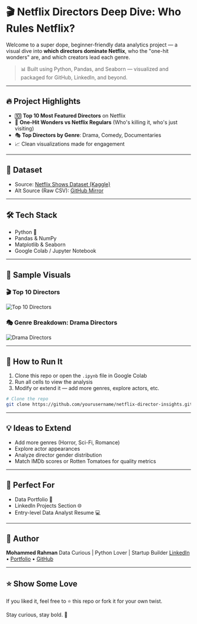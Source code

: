 # 🎬 Netflix Directors Deep Dive: Who Rules Netflix?

Welcome to a super dope, beginner-friendly data analytics project — a visual dive into **which directors dominate Netflix**, who the "one-hit wonders" are, and which creators lead each genre.

> 📊 Built using Python, Pandas, and Seaborn — visualized and packaged for GitHub, LinkedIn, and beyond.

---

## 🔥 Project Highlights

* 🔟 **Top 10 Most Featured Directors** on Netflix
* 🎯 **One-Hit Wonders vs Netflix Regulars** (Who's killing it, who's just visiting)
* 🎭 **Top Directors by Genre**: Drama, Comedy, Documentaries
* 📈 Clean visualizations made for engagement

---

## 📁 Dataset

* Source: [Netflix Shows Dataset (Kaggle)](https://www.kaggle.com/datasets/shivamb/netflix-shows)
* Alt Source (Raw CSV): [GitHub Mirror](https://raw.githubusercontent.com/prasertcbs/basic-dataset/master/netflix_titles.csv)

---

## 🛠️ Tech Stack

* Python 🐍
* Pandas & NumPy
* Matplotlib & Seaborn
* Google Colab / Jupyter Notebook

---

## 📸 Sample Visuals

### 🎬 Top 10 Directors

![Top 10 Directors](top_10_directors.png)

### 🎭 Genre Breakdown: Drama Directors

![Drama Directors](drama_directors.png)

---

## 📜 How to Run It

1. Clone this repo or open the `.ipynb` file in Google Colab
2. Run all cells to view the analysis
3. Modify or extend it — add more genres, explore actors, etc.

```bash
# Clone the repo
git clone https://github.com/yourusername/netflix-director-insights.git
```

---

## 💡 Ideas to Extend

* Add more genres (Horror, Sci-Fi, Romance)
* Explore actor appearances
* Analyze director gender distribution
* Match IMDb scores or Rotten Tomatoes for quality metrics

---

## 💼 Perfect For

* Data Portfolio 📁
* LinkedIn Projects Section 🌐
* Entry-level Data Analyst Resume 💻

---

## 🧠 Author

**Mohammed Rahman**
Data Curious | Python Lover | Startup Builder
[LinkedIn](https://www.linkedin.com/in/mhrrahman) • [Portfolio](https://habib.to) • [GitHub](https://github.com/mhabib1)

---

## ⭐ Show Some Love

If you liked it, feel free to ⭐️ this repo or fork it for your own twist.

Stay curious, stay bold. 🚀
